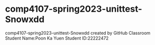 # comp4107-spring2023-unittest-Snowxdd
comp4107-spring2023-unittest-Snowxdd created by GitHub Classroom
Student Name:Poon Ka Yuen
Student ID:22222472
